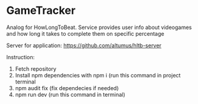 # GameTracker
Analog for HowLongToBeat. Service provides user info about videogames and how long it takes to complete them on specific percentage

Server for application:
https://github.com/altumus/hltb-server

Instruction:
1. Fetch repository
2. Install npm dependencies with npm i (run this command in project terminal
3. npm audit fix (fix dependecies if needed)
4. npm run dev (run this command in terminal)
